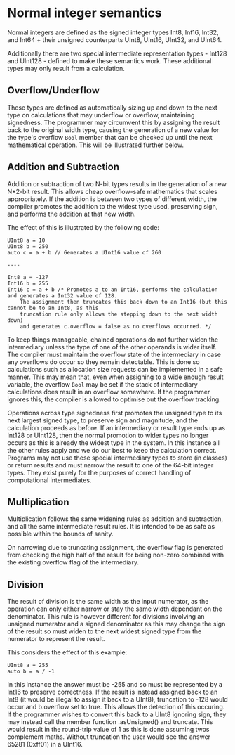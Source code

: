# Normal integer semantics

Normal integers are defined as the signed integer types Int8, Int16, Int32, and Int64 + their unsigned counterparts UInt8, UInt16, UInt32, and UInt64.

Additionally there are two special intermediate representation types - Int128 and UInt128 - defined to make these semantics work. These additional types may only result from a calculation.

## Overflow/Underflow

These types are defined as automatically sizing up and down to the next type on calculations that may underflow or overflow, maintaining signedness.
The programmer may circumvent this by assigning the result back to the original width type, causing the generation of a new value for the type's
overflow `Bool` member that can be checked up until the next mathematical operation. This will be illustrated further below.

## Addition and Subtraction

Addition or subtraction of two N-bit types results in the generation of a new N*2-bit result.
This allows cheap overflow-safe mathematics that scales appropriately.
If the addition is between two types of different width, the compiler promotes the addition to the widest type used,
preserving sign, and performs the addition at that new width.

The effect of this is illustrated by the following code:

```mangrove
UInt8 a = 10
UInt8 b = 250
auto c = a + b // Generates a UInt16 value of 260

----

Int8 a = -127
Int16 b = 255
Int16 c = a + b /* Promotes a to an Int16, performs the calculation and generates a Int32 value of 128.
    The assignment then truncates this back down to an Int16 (but this cannot be to an Int8, as this
    truncation rule only allows the stepping down to the next width down)
    and generates c.overflow = false as no overflows occurred. */
```

To keep things manageable, chained operations do not further widen the intermediary unless the type of one of the
other operands is wider itself. The compiler must maintain the overflow state of the intermediary in case any overflows
do occur so they remain detectable. This is done so calculations such as allocation size requests can be implemented
in a safe manner. This may mean that, even when assigning to a wide enough result variable, the overflow `Bool` may
be set if the stack of intermediary calculations does result in an overflow somewhere.
If the programmer ignores this, the compiler is allowed to optimise out the overflow tracking.

Operations across type signedness first promotes the unsigned type to its next largest signed type, to preserve sign
and magnitude, and the calculation proceeds as before. If an intermediary or result type ends up as Int128 or UInt128,
then the normal promotion to wider types no longer occurs as this is already the widest type in the system. In this
instance all the other rules apply and we do our best to keep the calculation correct. Programs may not use these
special intermediary types to store (in classes) or return results and must narrow the result to one of the 64-bit
integer types. They exist purely for the purposes of correct handling of computational intermediates.

## Multiplication

Multiplication follows the same widening rules as addition and subtraction, and all the same intermediate result rules.
It is intended to be as safe as possible within the bounds of sanity.

On narrowing due to truncating assignment, the overflow flag is generated from checking the high half of the
result for being non-zero combined with the existing overflow flag of the intermediary.

## Division

The result of division is the same width as the input numerator, as the operation can only either narrow or stay
the same width dependant on the denominator. This rule is however different for divisions involving an unsigned
numerator and a signed denominator as this may change the sign of the result so must widen to the next widest
signed type from the numerator to represent the result.

This considers the effect of this example:

```mangrove
UInt8 a = 255
auto b = a / -1
```

In this instance the answer must be -255 and so must be represented by a Int16 to preserve correctness. If the
result is instead assigned back to an Int8 (it would be illegal to assign it back to a UInt8), truncation to -128 would
occur and b.overflow set to true. This allows the detection of this occuring. If the programmer wishes to convert
this back to a UInt8 ignoring sign, they may instead call the member function .asUnsigned() and truncate. This would
result in the round-trip value of 1 as this is done assuming twos complement maths. Without truncation the user would
see the answer 65281 (0xff01) in a UInt16.
